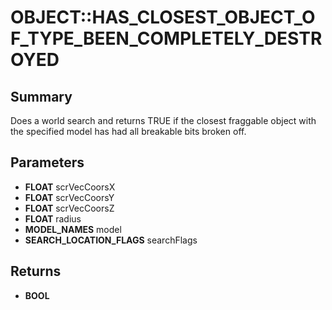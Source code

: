 # OBJECT::HAS_CLOSEST_OBJECT_OF_TYPE_BEEN_COMPLETELY_DESTROYED

## Summary
Does a world search and returns TRUE if the closest fraggable object with the specified model has had all breakable bits
broken off.

## Parameters
* **FLOAT** scrVecCoorsX
* **FLOAT** scrVecCoorsY
* **FLOAT** scrVecCoorsZ
* **FLOAT** radius
* **MODEL_NAMES** model
* **SEARCH_LOCATION_FLAGS** searchFlags

## Returns
* **BOOL**